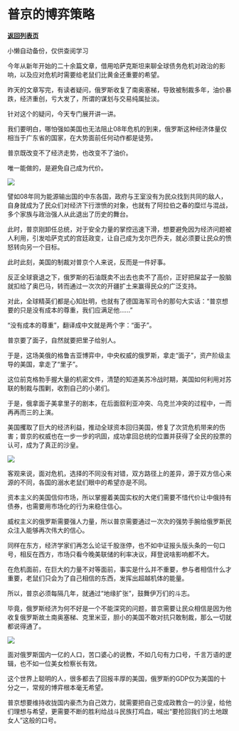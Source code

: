 # 普京的博弈策略

[**返回列表页**](/gzh/政事堂2019)

小懒自动备份，仅供查阅学习

今年从新年开始的二十余篇文章，借用哈萨克斯坦来聊全球债务危机对政治的影响，以及应对危机时需要给老鼠们比黄金还重要的希望。  

  

昨天的文章写完，有读者疑问，俄罗斯收复了南奥塞梯，导致被制裁多年，油价暴跌，经济重创，亏大发了，所谓的谋划与交易纯属扯淡。  

  

针对这个的疑问，今天专门展开讲一讲。

  

我们要明白，哪怕强如美国也无法阻止08年危机的到来，俄罗斯这种经济体量仅相当于广东省的国家，在大势面前任何动作都是徒劳。

  

普京既改变不了经济走势，也改变不了油价。  

  

唯一能做的，是避免自己成为代价。

  

![](https://mmbiz.qpic.cn/mmbiz_jpg/rxhS23yu8cMickyHsCA7LtWheyoGMpMfy2MGOkJME0xjW4AlDKBptoiaVWOmnNDrlpicNoZpzLYSxOqWywlVocGhg/640?wx_fmt=jpeg)

  

譬如08年同为能源输出国的中东各国，政府与王室没有为民众找到共同的敌人，自身就成为了民众们对经济下行泄愤的对象，也就有了阿拉伯之春的糜烂与混战，多个家族与政治强人从此退出了历史的舞台。  

  

此时，普京刚卸任总统，对于安全力量的掌控迅速下滑，想要避免因为经济问题被人利用，引发哈萨克式的宫廷政变，让自己成为戈尔巴乔夫，就必须要让民众的愤怒转向另一个目标。

  

此时此刻，美国的制裁对普京个人来说，反而是一件好事。

  

反正全球衰退之下，俄罗斯的石油既卖不出去也卖不了高价，正好把屎盆子一股脑就扣给了奥巴马，转而通过一次次的开疆扩土来赢得民众的广泛支持。

  

对此，全球精英们都是心知肚明，也就有了德国海军司令的那句大实话：“普京想要的只是没有成本的尊重，我们应满足他......”

  

“没有成本的尊重”，翻译成中文就是两个字：“面子”。

  

普京要了面子，自然就要把里子给别人。  

  

于是，这场美俄的格鲁吉亚博弈中，中央权威的俄罗斯，拿走“面子”，资产阶级主导的美国，拿走了“里子”。

  

这位前克格勃手握大量的机密文件，清楚的知道美苏冷战时期，美国如何利用对苏联的制裁与围剿，收割自己的小弟们。  

  

于是，俄拿面子美拿里子的剧本，在后面叙利亚冲突、乌克兰冲突的过程中，一而再再而三的上演。

  

美国攫取了巨大的经济利益，推动全球资本回归美国，修复了次贷危机带来的伤害；普京的权威也在一步一步的巩固，成功拿回总统的位置并获得了全民的投票的认可，成为了真正的沙皇。

  

![](https://mmbiz.qpic.cn/mmbiz_jpg/rxhS23yu8cMickyHsCA7LtWheyoGMpMfy5sqPnb6GzZAYnibmjc9VBY44s5NfhYxhKcR78l4TGLTN1kc785071AA/640?wx_fmt=jpeg)

  

客观来说，面对危机，选择的不同没有对错，双方路径上的差异，源于双方信心来源的不同，各国的溺水老鼠们眼中的希望亦是不同。  

  

资本主义的美国信仰市场，所以掌握着美国实权的大佬们需要不惜代价让中俄持有债券，也需要用市场化的行为来稳住信心。  

  

威权主义的俄罗斯需要强人力量，所以普京需要通过一次次的强势手腕给俄罗斯民众注入能够再次伟大的信心。  

  

同样在东方，经济学家们再怎么论证千股涨停，也不如中证报头版头条的一句口号，相反在西方，市场只看今晚美联储的利率决议，拜登说啥影响都不大。  

  

在危机面前，在巨大的力量不对等面前，事实是什么并不重要，参与者相信什么才重要，老鼠们只会为了自己相信的东西，发挥出超越机体的能量。  

  

所以，普京必须每隔几年，就通过“地缘扩张”，鼓舞伊万们的斗志。  

  

毕竟，俄罗斯经济为何不好是一个不能深究的问题，普京需要让民众相信是因为他收复俄罗斯故土南奥塞梯、克里米亚，胆小的美国不敢对抗只敢制裁，那么一切就都说得通了。

  

![](https://mmbiz.qpic.cn/mmbiz_jpg/rxhS23yu8cMickyHsCA7LtWheyoGMpMfydlqOW4nDDH5N1NBz86aahDx47cUbvVPRuDd8Ju8wITA5cIfJYDYCKg/640?wx_fmt=jpeg)

  

面对俄罗斯国内一亿的人口，苦口婆心的说教，不如几句有力口号，千言万语的逻辑，也不如一位美女检察长有效。  

  

这个世界上聪明的人，很多都去了回报丰厚的美国，俄罗斯的GDP仅为美国的十分之一，常规的博弈根本毫无希望。

  

普京想要维持收拢国内豪杰为自己效力，就需要把自己变成政教合一的沙皇，给他们理想与希望，更需要不断的胜利给战斗民族打鸡血，喊出“要抢回我们的土地跟女人”这般的口号。  

  

